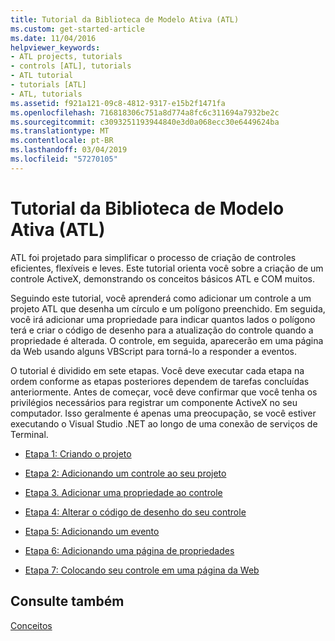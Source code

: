 ```yaml
---
title: Tutorial da Biblioteca de Modelo Ativa (ATL)
ms.custom: get-started-article
ms.date: 11/04/2016
helpviewer_keywords:
- ATL projects, tutorials
- controls [ATL], tutorials
- ATL tutorial
- tutorials [ATL]
- ATL, tutorials
ms.assetid: f921a121-09c8-4812-9317-e15b2f1471fa
ms.openlocfilehash: 716818306c751a8d774a8fc6c311694a7932be2c
ms.sourcegitcommit: c3093251193944840e3d0a068ecc30e6449624ba
ms.translationtype: MT
ms.contentlocale: pt-BR
ms.lasthandoff: 03/04/2019
ms.locfileid: "57270105"
---
```

# <a name="active-template-library-atl-tutorial"></a>Tutorial da Biblioteca de Modelo Ativa (ATL)

ATL foi projetado para simplificar o processo de criação de controles eficientes, flexíveis e leves. Este tutorial orienta você sobre a criação de um controle ActiveX, demonstrando os conceitos básicos ATL e COM muitos.

Seguindo este tutorial, você aprenderá como adicionar um controle a um projeto ATL que desenha um círculo e um polígono preenchido. Em seguida, você irá adicionar uma propriedade para indicar quantos lados o polígono terá e criar o código de desenho para a atualização do controle quando a propriedade é alterada. O controle, em seguida, aparecerão em uma página da Web usando alguns VBScript para torná-lo a responder a eventos.

O tutorial é dividido em sete etapas. Você deve executar cada etapa na ordem conforme as etapas posteriores dependem de tarefas concluídas anteriormente. Antes de começar, você deve confirmar que você tenha os privilégios necessários para registrar um componente ActiveX no seu computador. Isso geralmente é apenas uma preocupação, se você estiver executando o Visual Studio .NET ao longo de uma conexão de serviços de Terminal.

- [Etapa 1: Criando o projeto](../atl/creating-the-project-atl-tutorial-part-1.md)

- [Etapa 2: Adicionando um controle ao seu projeto](../atl/adding-a-control-atl-tutorial-part-2.md)

- [Etapa 3. Adicionar uma propriedade ao controle](../atl/adding-a-property-to-the-control-atl-tutorial-part-3.md)

- [Etapa 4: Alterar o código de desenho do seu controle](../atl/changing-the-drawing-code-atl-tutorial-part-4.md)

- [Etapa 5: Adicionando um evento](../atl/adding-an-event-atl-tutorial-part-5.md)

- [Etapa 6: Adicionando uma página de propriedades](../atl/adding-a-property-page-atl-tutorial-part-6.md)

- [Etapa 7: Colocando seu controle em uma página da Web](../atl/putting-the-control-on-a-web-page-atl-tutorial-part-7.md)

## <a name="see-also"></a>Consulte também

[Conceitos](../atl/active-template-library-atl-concepts.md)
